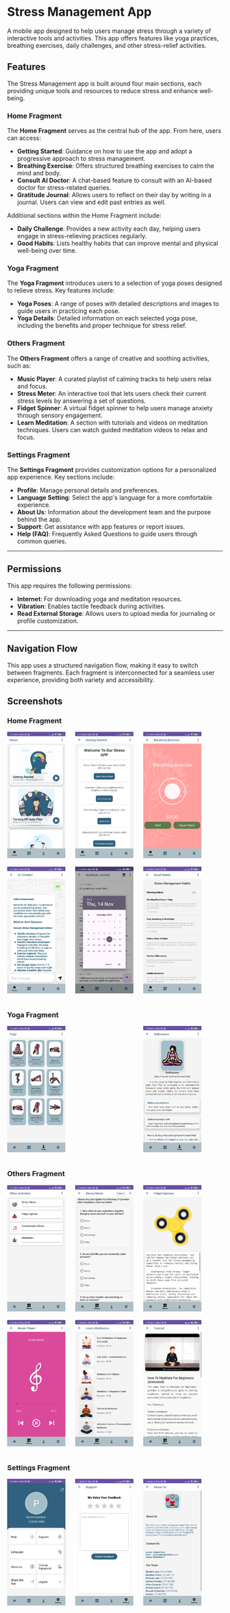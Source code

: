 # Stress Management App

A mobile app designed to help users manage stress through a variety of interactive tools and activities. This app offers features like yoga practices, breathing exercises, daily challenges, and other stress-relief activities.

## Features

The Stress Management app is built around four main sections, each providing unique tools and resources to reduce stress and enhance well-being.

### Home Fragment

The **Home Fragment** serves as the central hub of the app. From here, users can access:
- **Getting Started**: Guidance on how to use the app and adopt a progressive approach to stress management.
- **Breathing Exercise**: Offers structured breathing exercises to calm the mind and body.
- **Consult AI Doctor**: A chat-based feature to consult with an AI-based doctor for stress-related queries.
- **Gratitude Journal**: Allows users to reflect on their day by writing in a journal. Users can view and edit past entries as well.

Additional sections within the Home Fragment include:
- **Daily Challenge**: Provides a new activity each day, helping users engage in stress-relieving practices regularly.
- **Good Habits**: Lists healthy habits that can improve mental and physical well-being over time.

### Yoga Fragment

The **Yoga Fragment** introduces users to a selection of yoga poses designed to relieve stress. Key features include:
- **Yoga Poses**: A range of poses with detailed descriptions and images to guide users in practicing each pose.
- **Yoga Details**: Detailed information on each selected yoga pose, including the benefits and proper technique for stress relief.

### Others Fragment

The **Others Fragment** offers a range of creative and soothing activities, such as:
- **Music Player**: A curated playlist of calming tracks to help users relax and focus.
- **Stress Meter**: An interactive tool that lets users check their current stress levels by answering a set of questions.
- **Fidget Spinner**: A virtual fidget spinner to help users manage anxiety through sensory engagement.
- **Learn Meditation**: A section with tutorials and videos on meditation techniques. Users can watch guided meditation videos to relax and focus.

### Settings Fragment

The **Settings Fragment** provides customization options for a personalized app experience. Key sections include:
- **Profile**: Manage personal details and preferences.
- **Language Setting**: Select the app's language for a more comfortable experience.
- **About Us**: Information about the development team and the purpose behind the app.
- **Support**: Get assistance with app features or report issues.
- **Help (FAQ)**: Frequently Asked Questions to guide users through common queries.

---

## Permissions

This app requires the following permissions:
- **Internet**: For downloading yoga and meditation resources.
- **Vibration**: Enables tactile feedback during activities.
- **Read External Storage**: Allows users to upload media for journaling or profile customization.

---

## Navigation Flow

This app uses a structured navigation flow, making it easy to switch between fragments. Each fragment is interconnected for a seamless user experience, providing both variety and accessibility.

## Screenshots


### Home Fragment
<div style="display: flex; justify-content: space-between; width: 90%; margin-bottom: 20px;">
    <img src="screenshots/fragment_home.jpg" width="30%"/>
    <img src="screenshots/fragment_getting_started.jpg" width="30%"/>
    <img src="screenshots/fragment_breathing_exercise.jpg" width="30%"/>
</div>

<div style="display: flex; justify-content: space-between; width: 90%; margin-bottom: 40px;">
  <img src="screenshots/fragment_ai_chatbot.jpg" width="30%" />
  <img src="screenshots/fragment_gratitude_journal.jpg" width="30%" />
  <img src="screenshots/fragment_good_habits.jpg" width="30%" />
</div>

### Yoga Fragment
<div style="display: flex; justify-content: space-between; width: 90%; margin-bottom: 40px;">
  <img src="screenshots/fragment_yoga.jpg" width="30%" />
  <img src="screenshots/fragment_yoga_details.jpg" width="30%" />
</div>

### Others Fragment
<div style="display: flex; justify-content: space-between; width: 90%; margin-bottom: 20px;">
  <img src="screenshots/fragment_other_activity.jpg" width="30%" />
  <img src="screenshots/fragment_stress_meter.jpg" width="30%" />
  <img src="screenshots/fragment_figetting.jpg" width="30%" />
</div>

<div style="display: flex; justify-content: space-between; width: 90%; margin-bottom: 40px;">
  <img src="screenshots/fragment_music_player.jpg" width="30%" />
  <img src="screenshots/fragment_learn_meditation.jpg" width="30%" />
  <img src="screenshots/fragment_tutorial.jpg" width="30%" />
</div>

### Settings Fragment
<div style="display: flex; justify-content: space-between; width: 90%; margin-bottom: 20px;">
  <img src="screenshots/fragment_setting.jpg" width="30%" />
  <img src="screenshots/fragment_support.jpg" width="30%" />
  <img src="screenshots/fragment_about_us.jpg" width="30%" />
</div>

